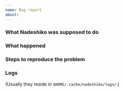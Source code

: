 ```yaml
---
name: Bug report
about:
---
```


### What Nadeshiko was supposed to do


### What happened


### Steps to reproduce the problem


### Logs

(Usually they reside in `$HOME/.cache/nadeshiko/logs/`.)
